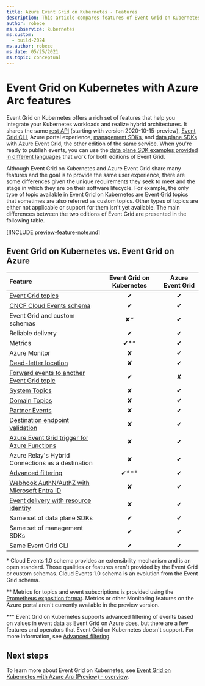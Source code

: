 ```yaml
---
title: Azure Event Grid on Kubernetes - Features
description: This article compares features of Event Grid on Kubernetes with Event Grid on Azure.
author: robece
ms.subservice: kubernetes
ms.custom:
  - build-2024
ms.author: robece
ms.date: 05/25/2021
ms.topic: conceptual
---
```


# Event Grid on Kubernetes with Azure Arc features
Event Grid on Kubernetes offers a rich set of features that help you integrate your Kubernetes workloads and realize hybrid architectures. It shares the same [rest API](/rest/api/eventgrid/controlplane-preview/topics) (starting with version 2020-10-15-preview), [Event Grid CLI](/cli/azure/eventgrid), Azure portal experience, [management SDKs](../sdk-overview.md#management-sdks), and [data plane SDKs](../sdk-overview.md#data-plane-sdks) with Azure Event Grid, the other edition of the same service. When you're ready to publish events, you can use the [data plane SDK examples provided in different languages](https://devblogs.microsoft.com/azure-sdk/event-grid-ga/) that work for both editions of Event Grid.

Although Event Grid on Kubernetes and Azure Event Grid share many features and the goal is to provide the same user experience, there are some differences given the unique requirements they seek to meet and the stage in which they are on their software lifecycle. For example, the only type of topic available in Event Grid on Kubernetes are Event Grid topics that sometimes are also referred as custom topics. Other types of topics are either not applicable or support for them isn't yet available. The main differences between the two editions of Event Grid are presented in the following table.

[!INCLUDE [preview-feature-note.md](../includes/preview-feature-note.md)]


## Event Grid on Kubernetes vs. Event Grid on Azure

| Feature | Event Grid on Kubernetes | Azure Event Grid |
|:--|:-:|:-:|
| [Event Grid topics](/rest/api/eventgrid/controlplane-preview/topics) | ✔ | ✔ |
| [CNCF Cloud Events schema](https://github.com/cloudevents/spec/blob/main/cloudevents/spec.md) | ✔ | ✔ |
| Event Grid and custom schemas | ✘* | ✔ |
| Reliable delivery | ✔ | ✔ |
| Metrics  | ✔** | ✔ |
| Azure Monitor  | ✘ | ✔ |
| [Dead-letter location](../manage-event-delivery.md#set-dead-letter-location) | ✘ | ✔ |
| [Forward events to another Event Grid topic](event-handlers.md#azure-event-grid) | ✔ | ✘ |
| [System Topics](../system-topics.md) | ✘ | ✔ |
| [Domain Topics](../event-domains.md) | ✘ | ✔ |
| [Partner Events](../partner-events-overview.md) | ✘ | ✔ |
| [Destination endpoint validation](../end-point-validation-cloud-events-schema.md) | ✘ | ✔ |
| [Azure Event Grid trigger for Azure Functions](../../azure-functions/functions-bindings-event-grid-trigger.md) | ✘ | ✔ |
| Azure Relay's Hybrid Connections as a destination | ✘ | ✔ |
| [Advanced filtering](filter-events.md) | ✔*** | ✔ |
| [Webhook AuthN/AuthZ with Microsoft Entra ID](../secure-webhook-delivery.md) | ✘ | ✔ |
| [Event delivery with resource identity](/rest/api/eventgrid/controlplane-preview/event-subscriptions/create-or-update) | ✘ | ✔ |
| Same set of data plane SDKs | ✔ | ✔ |
| Same set of management SDKs | ✔ | ✔ |
| Same Event Grid CLI | ✔ | ✔ |

\* Cloud Events 1.0 schema provides an extensibility mechanism and is an open standard. Those qualities or features aren't provided by the Event Grid or custom schemas. Cloud Events 1.0 schema is an evolution from the Event Grid schema.

\** Metrics for topics and event subscriptions is provided using the [Prometheus exposition format](https://prometheus.io/docs/instrumenting/exposition_formats/). Metrics or other Monitoring features on the Azure portal aren't currently available in the preview version.

\*** Event Grid on Kubernetes supports advanced filtering of events based on values in event data as Event Grid on Azure does, but there are a few features and operators that Event Grid on Kubernetes doesn't support. For more information, see [Advanced filtering](filter-events.md#filter-by-values-in-event-data).

## Next steps
To learn more about Event Grid on Kubernetes, see [Event Grid on Kubernetes with Azure Arc (Preview) - overview](overview.md).
